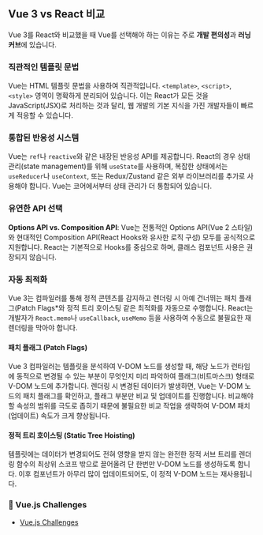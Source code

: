 ## Vue 3 vs React 비교

Vue 3를 React와 비교했을 때 Vue를 선택해야 하는 이유는 주로 **개발 편의성**과 **러닝 커브**에 있습니다.

### 직관적인 템플릿 문법

Vue는 HTML 템플릿 문법을 사용하여 직관적입니다. `<template>`, `<script>`, `<style>` 영역이 명확하게 분리되어 있습니다. 이는 React가 모든 것을 JavaScript(JSX)로 처리하는 것과 달리, 웹 개발의 기본 지식을 가진 개발자들이 빠르게 적응할 수 있습니다.

### 통합된 반응성 시스템

Vue는 `ref`나 `reactive`와 같은 내장된 반응성 API를 제공합니다. React의 경우 상태 관리(state management)를 위해 `useState`를 사용하며, 복잡한 상태에서는 `useReducer`나 `useContext`, 또는 Redux/Zustand 같은 외부 라이브러리를 추가로 사용해야 합니다. Vue는 코어에서부터 상태 관리가 더 통합되어 있습니다.

### 유연한 API 선택

**Options API vs. Composition API**: Vue는 전통적인 Options API(Vue 2 스타일)와 현대적인 Composition API(React Hooks와 유사한 로직 구성) 모두를 공식적으로 지원합니다. React는 기본적으로 Hooks를 중심으로 하며, 클래스 컴포넌트 사용은 권장되지 않습니다.

### 자동 최적화

Vue 3는 컴파일러를 통해 정적 콘텐츠를 감지하고 렌더링 시 아예 건너뛰는 패치 플래그(Patch Flags\*와 정적 트리 호이스팅 같은 최적화를 자동으로 수행합니다. React는 개발자가 `React.memo`나 `useCallback`, `useMemo` 등을 사용하여 수동으로 불필요한 재렌더링을 막아야 합니다.

#### 패치 플래그 (Patch Flags)

Vue 3 컴파일러는 템플릿을 분석하여 V-DOM 노드를 생성할 때, 해당 노드가 런타임에 동적으로 변경될 수 있는 부분이 무엇인지 미리 파악하여 플래그(비트마스크) 형태로 V-DOM 노드에 추가합니다. 렌더링 시 변경된 데이터가 발생하면, Vue는 V-DOM 노드의 패치 플래그를 확인하고, 플래그 부분만 비교 및 업데이트를 진행합니다. 비교해야 할 속성의 범위를 극도로 좁히기 때문에 불필요한 비교 작업을 생략하여 V-DOM 패치(업데이트) 속도가 크게 향상됩니다.

#### 정적 트리 호이스팅 (Static Tree Hoisting)

템플릿에는 데이터가 변경되어도 전혀 영향을 받지 않는 완전한 정적 서브 트리를 렌더링 함수의 최상위 스코프 밖으로 끌어올려 단 한번만 V-DOM 노드를 생성하도록 합니다. 이후 컴포넌트가 아무리 많이 업데이트되어도, 이 정적 V-DOM 노드는 재사용됩니다.

### 🔗 Vue.js Challenges

- [Vue.js Challenges](https://vuejs-challenges.netlify.app/)
